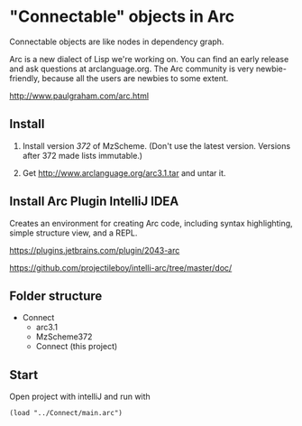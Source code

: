 "Connectable" objects in Arc
============================

Connectable objects are like nodes in dependency graph.


Arc is a new dialect of Lisp we're working on. You can find an early release and ask questions at arclanguage.org. The Arc community is very newbie-friendly, because all the users are newbies to some extent.

http://www.paulgraham.com/arc.html

Install
-------

1. Install version *372* of MzScheme. (Don't use the latest version. Versions after 372 made lists immutable.) 

2. Get http://www.arclanguage.org/arc3.1.tar and untar it. 


Install Arc Plugin IntelliJ IDEA
---------------------------

Creates an environment for creating Arc code, including syntax highlighting, simple structure view, and a REPL. 

https://plugins.jetbrains.com/plugin/2043-arc

https://github.com/projectileboy/intelli-arc/tree/master/doc/

Folder structure
----------------

- Connect
  - arc3.1 
  - MzScheme372
  - Connect (this project)


Start
-----
Open project with intelliJ and run with

```
(load "../Connect/main.arc")
```